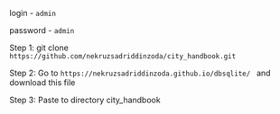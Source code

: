 login - `admin`

password - `admin`

Step 1: git clone ` https://github.com/nekruzsadriddinzoda/city_handbook.git `

Step 2: Go to `https://nekruzsadriddinzoda.github.io/dbsqlite/ ` and download this file

Step 3: Paste to directory city_handbook



